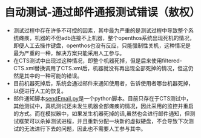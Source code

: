 # 自动测试-通过邮件通报测试错误（敖权）
* 测试过程中存在许多不可控的因素，其中最为严重的是测试过程中导致整个系统瘫痪，机器的不但adb连接不上机器，整个openthos系统出现死机的情况，即便人工去操作键盘，openthos也没有反应，只能强制性关机，这种情况是最为严重的一种，解决方案只能采用人工参与。
* 在CTS测试中出现过这种情况，即整个机器死掉，但是后来使用filtered-CTS.xml替换调用了CTS.xml后，机器就没有再出现全部死掉的情况，但这仍然是其中的一种可能的错误。
* 目前机器死掉后，系统会通过邮件来通知使用者，告诉使用者哪台机器死掉，以便进行人工的恢复。
* 邮件通知脚本[sendEmail.py](https://github.com/openthos/testing-analysis/blob/master/auto-testing-script/cts-autotest/sendEmail.py)是一个python脚本。目前只存在于CTS测试中，其他测试中，真机测试还未发生机器全部瘫痪的情况，因此采用的监控并重启的方式。而在模拟器中，如果发生机器死掉的话,虽然也会进行邮件通知，但测试框架可以杀掉测试进程，并且重新分配一块新的虚拟硬盘，不会导致下次测试的无法进行下去的问题，因此也不需要人工参与其中。
